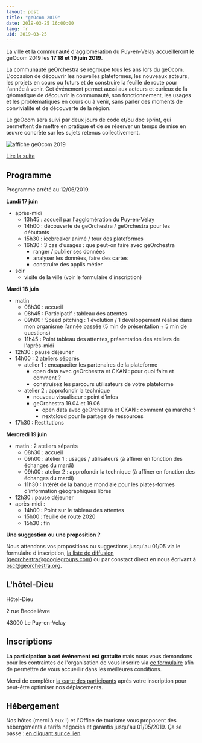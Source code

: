 ```yaml
---
layout: post
title: "geOcom 2019"
date: 2019-03-25 16:00:00
lang: fr
uid: 2019-03-25
---
```


La ville et la communauté d'agglomération du Puy-en-Velay accueilleront le geOcom 2019 les **17 18 et 19 juin 2019**.

La communauté geOrchestra se regroupe tous les ans lors du geOcom. L'occasion de découvrir les nouvelles plateformes, les nouveaux acteurs, les projets en cours ou futurs et de construire la feuille de route pour l'année à venir. Cet événement permet aussi aux acteurs et curieux de la géomatique de découvrir la communauté, son fonctionnement, les usages et les problématiques en cours ou à venir, sans parler des moments de convivialité et de découverte de la région.

Le geOcom sera suivi par deux jours de code et/ou doc sprint, qui permettent de mettre en pratique et de se réserver un temps de mise en œuvre concrète sur les sujets retenus collectivement.

![affiche geOcom 2019](/public/geocom2019/geocom_2019.jpg)


[Lire la suite](/blog/2019/03/25/geocom-2019-fr/)

<!--more-->


## Programme

Programme arrêté au 12/06/2019.


**Lundi 17 juin**

- après-midi
  - 13h45 : accueil par l'agglomération du Puy-en-Velay
  - 14h00 : découverte de geOrchestra / geOrchestra pour les débutants
  - 15h30 : icebreaker animé / tour des plateformes
  - 16h30 : 3 cas d’usages : que peut-on faire avec geOrchestra
    - ranger / publier ses données
    - analyser les données, faire des cartes
    - construire des applis métier
- soir
  - visite de la ville (voir le formulaire d'inscription)


**Mardi 18 juin**

- matin
  - 08h30 : accueil
  - 08h45 : Participatif : tableau des attentes
  - 09h00 : Speed pitching : 1 évolution / 1 développement réalisé dans mon organisme l’année passée (5 min de présentation + 5 min de questions)
  - 11h45 : Point tableau des attentes, présentation des ateliers de l'après-midi
- 12h30 : pause déjeuner
- 14h00 : 2 ateliers séparés
  - atelier 1 : encapaciter les partenaires de la plateforme
    - open data avec geOrchestra et CKAN : pour quoi faire et comment ?
    - construisez les parcours utilisateurs de votre plateforme
  - atelier 2 : approfondir la technique
	  - nouveau visualiseur : point d’infos
    - geOrchestra 19.04 et 19.06
	  - open data avec geOrchestra et CKAN : comment ça marche ?
	  - nextcloud pour le partage de ressources
- 17h30 : Restitutions


**Mercredi 19 juin**

- matin : 2 ateliers séparés
  - 08h30 : accueil
  - 09h00 : atelier 1 : usages / utilisateurs (à affiner en fonction des échanges du mardi)
  - 09h00 : atelier 2 : approfondir la technique (à affiner en fonction des échanges du mardi)
  - 11h30 : Intérêt de la banque mondiale pour les plates-formes d’information géographiques libres
- 12h30 : pause déjeuner
- après-midi :
  - 14h00 : Point sur le tableau des attentes
  - 15h00 : feuille de route 2020
  - 15h30 : fin


**Une suggestion ou une proposition ?**

Nous attendons vos propositions ou suggestions jusqu'au 01/05 via le formulaire d'inscription, [la liste de diffusion](https://groups.google.com/forum/#!forum/georchestra) (georchestra@googlegroups.com) ou par constact direct en nous écrivant à psc@georchestra.org.


## L'hôtel-Dieu

Hôtel-Dieu

2 rue Becdelièvre

43000 Le Puy-en-Velay


## Inscriptions

**La participation à cet événement est gratuite** mais nous vous demandons pour les contraintes de l'organisation de  vous inscrire via [ce formulaire](https://opendata.agglo-lepuyenvelay.fr/inscriptions-geocom-2019/) afin de permettre de vous accueillir dans les meilleures conditions.

Merci de compléter [la carte des participants](http://umap.openstreetmap.fr/fr/map/participants-geocom-2019_307453) après votre inscription pour peut-être optimiser nos déplacements.


## Hébergement

Nos hôtes (merci à eux !) et l'Office de tourisme vous proposent des hébergements à tarifs négociés et garantis jusqu'au 01/05/2019.
Ça se passe : [en cliquant sur ce lien](#).
